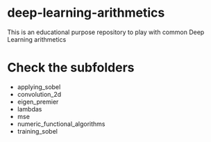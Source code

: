 # deep-learning-arithmetics
This is an educational purpose repository to play with common Deep Learning arithmetics

# Check the subfolders

- applying_sobel
- convolution_2d
- eigen_premier
- lambdas
- mse
- numeric_functional_algorithms
- training_sobel